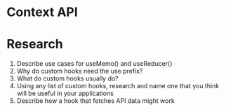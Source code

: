 # Context API

# Research

1. Describe use cases for useMemo() and useReducer()
2. Why do custom hooks need the use prefix?
3. What do custom hooks usually do?
4. Using any list of custom hooks, research and name one that you think will be useful in your applications
5. Describe how a hook that fetches API data might work

